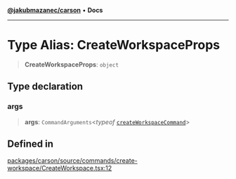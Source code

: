 [**@jakubmazanec/carson**](../README.md) • **Docs**

---

# Type Alias: CreateWorkspaceProps

> **CreateWorkspaceProps**: `object`

## Type declaration

### args

> **args**: `CommandArguments`\<_typeof_
> [`createWorkspaceCommand`](../variables/createWorkspaceCommand.md)\>

## Defined in

[packages/carson/source/commands/create-workspace/CreateWorkspace.tsx:12](https://github.com/jakubmazanec/tools/blob/043f017b24789eba8a7eb285e0e1042ac4eaaeea/packages/carson/source/commands/create-workspace/CreateWorkspace.tsx#L12)
